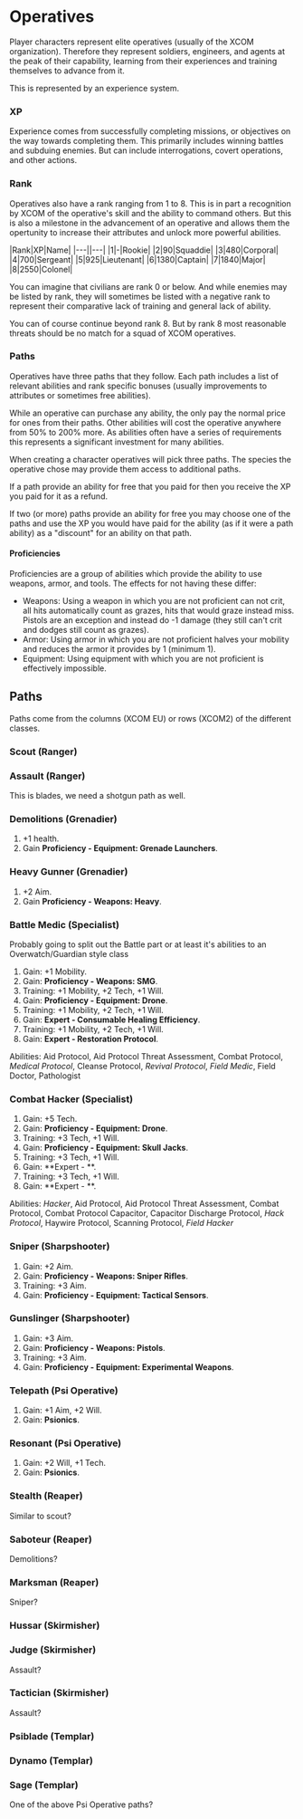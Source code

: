# Operatives

Player characters represent elite operatives (usually of the XCOM organization). Therefore they represent soldiers, engineers, and agents at the peak of their capability, learning from their experiences and training themselves to advance from it.

This is represented by an experience system.

### XP

Experience comes from successfully completing missions, or objectives on the way towards completing them. This primarily includes winning battles and subduing enemies. But can include interrogations, covert operations, and other actions.

### Rank

Operatives also have a rank ranging from 1 to 8. This is in part a recognition by XCOM of the operative's skill and the ability to command others. But this is also a milestone in the advancement of an operative and allows them the opertunity to increase their attributes and unlock more powerful abilities.

|Rank|XP|Name|
|---||---|
|1|-|Rookie|
|2|90|Squaddie|
|3|480|Corporal|
|4|700|Sergeant|
|5|925|Lieutenant|
|6|1380|Captain|
|7|1840|Major|
|8|2550|Colonel|

You can imagine that civilians are rank 0 or below. And while enemies may be listed by rank, they will sometimes be listed with a negative rank to represent their comparative lack of training and general lack of ability.

You can of course continue beyond rank 8. But by rank 8 most reasonable threats should be no match for a squad of XCOM operatives.

### Paths

Operatives have three paths that they follow. Each path includes a list of relevant abilities and rank specific bonuses (usually improvements to attributes or sometimes free abilities).

While an operative can purchase any ability, the only pay the normal price for ones from their paths. Other abilities will cost the operative anywhere from 50% to 200% more. As abilities often have a series of requirements this represents a significant investment for many abilities.

When creating a character operatives will pick three paths. The species the operative chose may provide them access to additional paths.

If a path provide an ability for free that you paid for then you receive the XP you paid for it as a refund.

If two (or more) paths provide an ability for free you may choose one of the paths and use the XP you would have paid for the ability (as if it were a path ability) as a "discount" for an ability on that path.

#### Proficiencies

Proficiencies are a group of abilities which provide the ability to use weapons, armor, and tools. The effects for not having these differ:

* Weapons: Using a weapon in which you are not proficient can not crit, all hits automatically count as grazes, hits that would graze instead miss. Pistols are an exception and instead do -1 damage (they still can't crit and dodges still count as grazes).
* Armor: Using armor in which you are not proficient halves your mobility and reduces the armor it provides by 1 (minimum 1).
* Equipment: Using equipment with which you are not proficient is effectively impossible.



## Paths

Paths come from the columns (XCOM EU) or rows (XCOM2) of the different classes.

### Scout (Ranger)

### Assault (Ranger)

This is blades, we need a shotgun path as well.

### Demolitions (Grenadier)

1. +1 health.
2. Gain **Proficiency - Equipment: Grenade Launchers**.

### Heavy Gunner (Grenadier)

1. +2 Aim.
2. Gain **Proficiency - Weapons: Heavy**.

### Battle Medic (Specialist)

Probably going to split out the Battle part or at least it's abilities to an Overwatch/Guardian style class

1. Gain: +1 Mobility.
2. Gain: **Proficiency - Weapons: SMG**.
3. Training: +1 Mobility, +2 Tech, +1 Will.
4. Gain: **Proficiency - Equipment: Drone**.
5. Training: +1 Mobility, +2 Tech, +1 Will.
6. Gain: **Expert - Consumable Healing Efficiency**.
7. Training: +1 Mobility, +2 Tech, +1 Will.
6. Gain: **Expert - Restoration Protocol**.

Abilities: Aid Protocol, Aid Protocol Threat Assessment, Combat Protocol, *Medical Protocol*, Cleanse Protocol, *Revival Protocol*, *Field Medic*, Field Doctor, Pathologist

### Combat Hacker (Specialist)

1. Gain: +5 Tech.
2. Gain: **Proficiency - Equipment: Drone**.
3. Training: +3 Tech, +1 Will.
4. Gain: **Proficiency - Equipment: Skull Jacks**.
5. Training: +3 Tech, +1 Will.
6. Gain: **Expert - **.
7. Training: +3 Tech, +1 Will.
8. Gain: **Expert - **.

Abilities: *Hacker*, Aid Protocol, Aid Protocol Threat Assessment, Combat Protocol, Combat Protocol Capacitor, Capacitor Discharge Protocol, *Hack Protocol*, Haywire Protocol, Scanning Protocol, *Field Hacker*

### Sniper (Sharpshooter)

1. Gain: +2 Aim.
2. Gain:  **Proficiency - Weapons: Sniper Rifles**.
3. Training: +3 Aim.
4. Gain:  **Proficiency - Equipment: Tactical Sensors**.

### Gunslinger (Sharpshooter)

1. Gain: +3 Aim.
2. Gain: **Proficiency - Weapons: Pistols**.
3. Training: +3 Aim.
4. Gain: **Proficiency - Equipment: Experimental Weapons**.

### Telepath (Psi Operative)

1. Gain: +1 Aim, +2 Will.
2. Gain: **Psionics**.

### Resonant (Psi Operative)

1. Gain: +2 Will, +1 Tech.
2. Gain: **Psionics**.

### Stealth (Reaper)

Similar to scout?

### Saboteur (Reaper)

Demolitions?

### Marksman (Reaper)

Sniper?

### Hussar (Skirmisher)

### Judge (Skirmisher)

Assault?

### Tactician (Skirmisher)

Assault?

### Psiblade (Templar)

### Dynamo (Templar)

### Sage (Templar)

One of the above Psi Operative paths?
